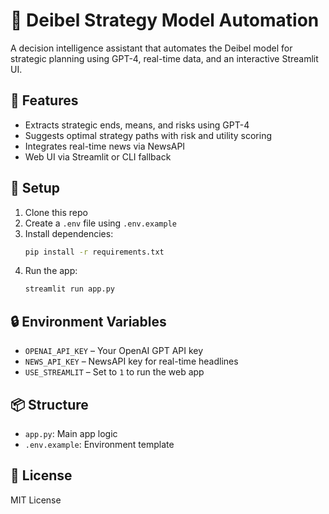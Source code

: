 # 🧠 Deibel Strategy Model Automation

A decision intelligence assistant that automates the Deibel model for strategic planning using GPT-4, real-time data, and an interactive Streamlit UI.

## 🚀 Features
- Extracts strategic ends, means, and risks using GPT-4
- Suggests optimal strategy paths with risk and utility scoring
- Integrates real-time news via NewsAPI
- Web UI via Streamlit or CLI fallback

## 🔧 Setup

1. Clone this repo
2. Create a `.env` file using `.env.example`
3. Install dependencies:
    ```bash
    pip install -r requirements.txt
    ```
4. Run the app:
    ```bash
    streamlit run app.py
    ```

## 🔒 Environment Variables
- `OPENAI_API_KEY` – Your OpenAI GPT API key
- `NEWS_API_KEY` – NewsAPI key for real-time headlines
- `USE_STREAMLIT` – Set to `1` to run the web app

## 📦 Structure
- `app.py`: Main app logic
- `.env.example`: Environment template

## 📄 License
MIT License
